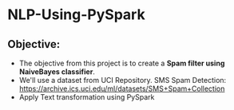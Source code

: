 # NLP-Using-PySpark
## Objective:
- The objective from this project is to create a <b>Spam filter using NaiveBayes classifier</b>.
- We'll use a dataset from UCI Repository. SMS Spam Detection: https://archive.ics.uci.edu/ml/datasets/SMS+Spam+Collection
- Apply Text transformation using PySpark
